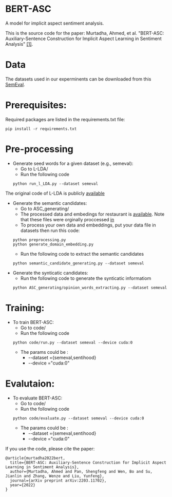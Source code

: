 
 # BERT-ASC 
 A model for implicit aspect sentiment analysis.
 
 This is the source code for the paper: Murtadha, Ahmed, et al. "BERT-ASC: Auxiliary-Sentence Construction for Implicit Aspect Learning in Sentiment Analysis" [[1]](https://arxiv.org/abs/2203.11702). 
 

 

# Data



The datasets used in our experminents can be downloaded from this [SemEval](https://alt.qcri.org/semeval2014/task4/index.php?id=data-and-tools). 

# Prerequisites:
Required packages are listed in the requirements.txt file:

```
pip install -r requirements.txt
```
# Pre-processing

* Generate seed words for a given dataset (e.g., semeval): 
	* Go to L-LDA/  
	* Run the following code
	```
	python run_l_LDA.py --dataset semeval
	```
The original code of L-LDA is publicly [available](https://github.com/JoeZJH/Labeled-LDA-Python) 
* Generate the semantic candidates: 
	* Go to  ASC_generating/  
	* The processed data and embedings for restaurant is [available](https://drive.google.com/file/d/1L4LRi3BWoCqJt5h45J2GIAW9eP_zjiNc/view). Note that these files were orginally proccessed [in](https://github.com/ruidan/Unsupervised-Aspect-Extraction)
	* To process your own data and embeddings, put your data file in datasets then run this code:
	```
	python preprocessing.py
	python generate_domain_embedding.py	
	```
	* Run the following code to extract the semantic candidates
	```
	python semantic_candidate_generating.py --dataset semeval
	```
* Generate the synticatic candidates: 
	* Run the following code to generate the synticatic informatiom
	```
	python ASC_generating/opinion_words_extracting.py --dataset semeval
	```



# Training: 
* To train  BERT-ASC: 
	* Go to  code/  
	* Run the following code 
	```
	python code/run.py --dataset semeval --device cuda:0
	```
	* The params could be :
		- --dataset =\{semeval,sentihood\}	
		- --device ="cuda:0"
	
# Evalutaion: 	
* To evaluate  BERT-ASC:
	* Go to  code/  
	* Run the following code 
	```
	python code/evaluate.py --dataset semeval --device cuda:0
	```
	* The params could be :
		- --dataset =\{semeval,sentihood\}	
		- --device ="cuda:0"	

 If you use the code,  please cite the paper: 
```
@article{murtadha2022bert,
  title={BERT-ASC: Auxiliary-Sentence Construction for Implicit Aspect Learning in Sentiment Analysis},
  author={Murtadha, Ahmed and Pan, Shengfeng and Wen, Bo and Su, Jianlin and Zhang, Wenze and Liu, Yunfeng},
  journal={arXiv preprint arXiv:2203.11702},
  year={2022}
}
```
